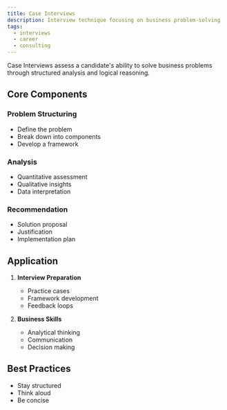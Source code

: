 ```yaml
---
title: Case Interviews
description: Interview technique focusing on business problem-solving
tags:
  - interviews
  - career
  - consulting
---
```


Case Interviews assess a candidate's ability to solve business problems through structured analysis and logical reasoning.

## Core Components

### Problem Structuring

- Define the problem
- Break down into components
- Develop a framework

### Analysis

- Quantitative assessment
- Qualitative insights
- Data interpretation

### Recommendation

- Solution proposal
- Justification
- Implementation plan

## Application

1. **Interview Preparation**

   - Practice cases
   - Framework development
   - Feedback loops

2. **Business Skills**
   - Analytical thinking
   - Communication
   - Decision making

## Best Practices

- Stay structured
- Think aloud
- Be concise
